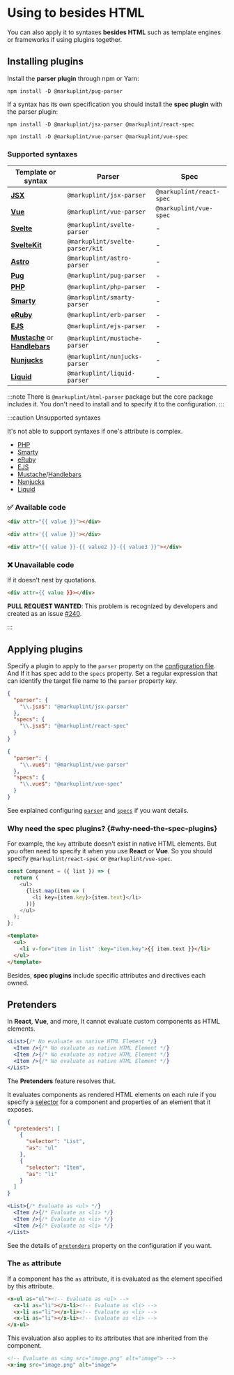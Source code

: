 # Using to besides HTML

You can also apply it to syntaxes **besides HTML** such as template engines or frameworks if using plugins together.

## Installing plugins

Install the **parser plugin** through npm or Yarn:

```shell npm2yarn
npm install -D @markuplint/pug-parser
```

If a syntax has its own specification you should install the **spec plugin** with the parser plugin:

```shell npm2yarn
npm install -D @markuplint/jsx-parser @markuplint/react-spec
```

```shell npm2yarn
npm install -D @markuplint/vue-parser @markuplint/vue-spec
```

### Supported syntaxes

| Template or syntax                                                                         | Parser                          | Spec                     |
| ------------------------------------------------------------------------------------------ | ------------------------------- | ------------------------ |
| [**JSX**](https://react.dev/learn/writing-markup-with-jsx)                                 | `@markuplint/jsx-parser`        | `@markuplint/react-spec` |
| [**Vue**](https://vuejs.org/)                                                              | `@markuplint/vue-parser`        | `@markuplint/vue-spec`   |
| [**Svelte**](https://svelte.dev/)                                                          | `@markuplint/svelte-parser`     | -                        |
| [**SvelteKit**](https://kit.svelte.dev/)                                                   | `@markuplint/svelte-parser/kit` | -                        |
| [**Astro**](https://astro.build/)                                                          | `@markuplint/astro-parser`      | -                        |
| [**Pug**](https://pugjs.org/)                                                              | `@markuplint/pug-parser`        | -                        |
| [**PHP**](https://www.php.net/)                                                            | `@markuplint/php-parser`        | -                        |
| [**Smarty**](https://www.smarty.net/)                                                      | `@markuplint/smarty-parser`     | -                        |
| [**eRuby**](https://docs.ruby-lang.org/en/master/ERB.html)                                 | `@markuplint/erb-parser`        | -                        |
| [**EJS**](https://ejs.co/)                                                                 | `@markuplint/ejs-parser`        | -                        |
| [**Mustache**](https://mustache.github.io/) or [**Handlebars**](https://handlebarsjs.com/) | `@markuplint/mustache-parser`   | -                        |
| [**Nunjucks**](https://mozilla.github.io/nunjucks/)                                        | `@markuplint/nunjucks-parser`   | -                        |
| [**Liquid**](https://liquidjs.com/)                                                        | `@markuplint/liquid-parser`     | -                        |

:::note
There is `@markuplint/html-parser` package but the core package includes it.
You don't need to install and to specify it to the configuration.
:::

:::caution Unsupported syntaxes

It's not able to support syntaxes if one's attribute is complex.

- [PHP](https://www.php.net/)
- [Smarty](https://www.smarty.net/)
- [eRuby](https://docs.ruby-lang.org/en/master/ERB.html)
- [EJS](https://ejs.co/)
- [Mustache](https://mustache.github.io/)/[Handlebars](https://handlebarsjs.com/)
- [Nunjucks](https://mozilla.github.io/nunjucks/)
- [Liquid](https://liquidjs.com/)

### ✅ Available code

```html
<div attr="{{ value }}"></div>
```

<!-- prettier-ignore-start -->
```html
<div attr='{{ value }}'></div>
```
<!-- prettier-ignore-end -->

```html
<div attr="{{ value }}-{{ value2 }}-{{ value3 }}"></div>
```

### ❌ Unavailable code

If it doesn't nest by quotations.

<!-- prettier-ignore-start -->
```html
<div attr={{ value }}></div>
```
<!-- prettier-ignore-end -->

**PULL REQUEST WANTED**: This problem is recognized by developers and created as an issue [#240](https://github.com/markuplint/markuplint/issues/240).

:::

## Applying plugins

Specify a plugin to apply to the `parser` property on the [configuration file](/docs/configuration).
And If it has spec add to the `specs` property.
Set a regular expression that can identify the target file name to the `parser` property key.

```json class=config title="Use React"
{
  "parser": {
    "\\.jsx$": "@markuplint/jsx-parser"
  },
  "specs": {
    "\\.jsx$": "@markuplint/react-spec"
  }
}
```

```json class=config title="Use Vue"
{
  "parser": {
    "\\.vue$": "@markuplint/vue-parser"
  },
  "specs": {
    "\\.vue$": "@markuplint/vue-spec"
  }
}
```

See explained configuring [`parser`](/docs/configuration/properties#parser) and [`specs`](/docs/configuration/properties#specs) if you want details.

### Why need the spec plugins? {#why-need-the-spec-plugins}

For example, the `key` attribute doesn't exist in native HTML elements. But you often need to specify it when you use **React** or **Vue**. So you should specify `@markuplint/react-spec` or `@markuplint/vue-spec`.

```js
const Component = ({ list }) => {
  return (
    <ul>
      {list.map(item => (
        <li key={item.key}>{item.text}</li>
      ))}
    </ul>
  );
};
```

```html
<template>
  <ul>
    <li v-for="item in list" :key="item.key">{{ item.text }}</li>
  </ul>
</template>
```

Besides, **spec plugins** include specific attributes and directives each owned.

## Pretenders

In **React**, **Vue**, and more, It cannot evaluate custom components as HTML elements.

<!-- prettier-ignore-start -->
```jsx
<List>{/* No evaluate as native HTML Element */}
  <Item />{/* No evaluate as native HTML Element */}
  <Item />{/* No evaluate as native HTML Element */}
  <Item />{/* No evaluate as native HTML Element */}
</List>
```
<!-- prettier-ignore-end -->

The **Pretenders** feature resolves that.

It evaluates components as rendered HTML elements on each rule if you specify a [selector](./selectors) for a component and properties of an element that it exposes.

```json class=config
{
  "pretenders": [
    {
      "selector": "List",
      "as": "ul"
    },
    {
      "selector": "Item",
      "as": "li"
    }
  ]
}
```

<!-- prettier-ignore-start -->
```jsx
<List>{/* Evaluate as <ul> */}
  <Item />{/* Evaluate as <li> */}
  <Item />{/* Evaluate as <li> */}
  <Item />{/* Evaluate as <li> */}
</List>
```
<!-- prettier-ignore-end -->

See the details of [`pretenders`](/docs/configuration/properties#pretenders) property on the configuration if you want.

### The `as` attribute

If a component has the `as` attribute, it is evaluated as the element specified by this attribute.

<!-- prettier-ignore-start -->
```html
<x-ul as="ul"><!-- Evaluate as <ul> -->
  <x-li as="li"></x-li><!-- Evaluate as <li> -->
  <x-li as="li"></x-li><!-- Evaluate as <li> -->
  <x-li as="li"></x-li><!-- Evaluate as <li> -->
</x-ul>
```
<!-- prettier-ignore-end -->

This evaluation also applies to its attributes that are inherited from the component.

<!-- prettier-ignore-start -->
```html
<!-- Evaluate as <img src="image.png" alt="image"> -->
<x-img src="image.png" alt="image">
```
<!-- prettier-ignore-end -->
